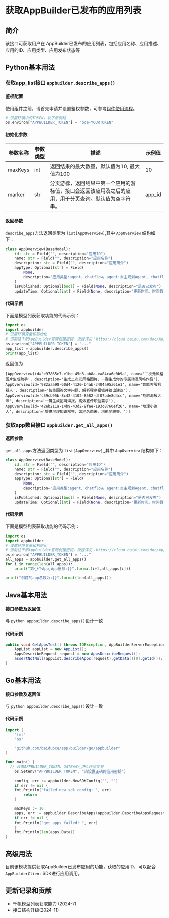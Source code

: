 # 获取AppBuilder已发布的应用列表

## 简介
该接口可获取用户在 AppBuilder已发布的应用列表，包括应用名称、应用描述、应用的ID、应用类型、应用发布状态等

## Python基本用法

### 获取app_list接口 `appbuilder.describe_apps()`

#### 鉴权配置
使用组件之前，请首先申请并设置鉴权参数，可参考[组件使用流程](https://cloud.baidu.com/doc/AppBuilder/s/Olq6grrt6#1%E3%80%81%E5%88%9B%E5%BB%BA%E5%AF%86%E9%92%A5)。
```python
# 设置环境中的TOKEN，以下示例略
os.environ["APPBUILDER_TOKEN"] = "bce-YOURTOKEN"
```

#### 初始化参数

| 参数名称       | 参数类型   | 描述      | 示例值        |
|------------|--------|---------|------------|
| maxKeys | int | 返回结果的最大数量，默认值为10, 最大值为100 | 10 |
| marker | str | 分页游标，返回结果中第一个应用的游标值，接口会返回该应用及之后的应用，用于分页查询。默认值为空字符串。 | app_id |

#### 返回参数

`describe_apps`方法返回类型为 `list[AppOverview]`,其中 `AppOverview` 结构如下：

```python
class AppOverview(BaseModel):
    id: str = Field("", description="应用ID")
    name: str = Field("", description="应用名称")
    description: str = Field("", description="应用简介")
    appType: Optional[str] = Field(
        None,
        description="应用类型:agent、chatflow。agent:自主规划Agent, chatflow:工作流Agent。"
    )
    isPublished: Optional[bool] = Field(None, description="是否已发布")
    updateTime: Optional[int] = Field(None, description="更新时间。时间戳，单位秒")
```


#### 代码示例
下面是模型列表获取功能的代码示例：

```python
import os
import appbuilder
# 设置环境变量和初始化
# 请前往千帆AppBuilder官网创建密钥，流程详见：https://cloud.baidu.com/doc/AppBuilder/s/Olq6grrt6#1%E3%80%81%E5%88%9B%E5%BB%BA%E5%AF%86%E9%92%A5
os.environ["APPBUILDER_TOKEN"] = "..."
app_list = appbuilder.describe_apps()
print(app_list)
```

返回值为

```shell
[AppOverview(id='e97865e7-e1be-45d3-ab8a-ea84ca6e0b9a', name='二次元风格图片生成助手', description='生成二次元风格图片，一键生成你的专属动漫风格作品'), AppOverview(id='982aaa98-60d4-4120-b4ab-3404a95a61e1', name='智能客服机器人', description='智能回答文字问题，解析程序报错并给出建议'), AppOverview(id='c59cb95b-8c42-4102-8582-df07bde8d4cc', name='招聘海报大师', description='一键生成招聘海报，高效宣传职位需求'), AppOverview(id='42eb211a-14b9-43d2-9fae-193c8760ef26', name='地理小达人', description='提供地理知识解答，如地名由来、地形地貌等。')]
```

### 获取app数目接口 `appbuilder.get_all_apps()`

#### 返回参数

`get_all_apps`方法返回类型为 `list[AppOverview]`,,其中 `AppOverview` 结构如下：

```python
class AppOverview(BaseModel):
    id: str = Field("", description="应用ID")
    name: str = Field("", description="应用名称")
    description: str = Field("", description="应用简介")
    appType: Optional[str] = Field(
        None,
        description="应用类型:agent、chatflow。agent:自主规划Agent, chatflow:工作流Agent。"
    )
    isPublished: Optional[bool] = Field(None, description="是否已发布")
    updateTime: Optional[int] = Field(None, description="更新时间。时间戳，单位秒")
```

#### 代码示例
下面是模型列表获取功能的代码示例：

```python
import os
import appbuilder
# 设置环境变量和初始化
# 请前往千帆AppBuilder官网创建密钥，流程详见：https://cloud.baidu.com/doc/AppBuilder/s/Olq6grrt6#1%E3%80%81%E5%88%9B%E5%BB%BA%E5%AF%86%E9%92%A5
os.environ["APPBUILDER_TOKEN"] = "..."
all_apps = appbuilder.get_all_apps()
for i in range(len(all_apps)):
    print("第{}个App,App信息:{}".format(i+1,all_apps[i]))

print("创建的app总数为:{}".format(len(all_apps)))
```

## Java基本用法

#### 接口参数及返回值
与 `python appbuilder.describe_apps()`设计一致

#### 代码示例

```java
public void GetAppsTest() throws IOException, AppBuilderServerException {
    AppList appList = new AppList();
    AppsDescribeRequest request = new AppsDescribeRequest();
    assertNotNull(appList.describeApps(request).getData()[0].getId());
}
```

## Go基本用法

#### 接口参数及返回值
与 `python appbuilder.describe_apps()`设计一致

#### 代码示例

```go
import (
	"fmt"
	"os"

	"github.com/baidubce/app-builder/go/appbuilder"
)

func main() {
  // 设置APPBUILDER_TOKEN、GATEWAY_URL环境变量
	os.Setenv("APPBUILDER_TOKEN", "请设置正确的应用密钥")

	config, err := appbuilder.NewSDKConfig("", "")
	if err != nil {
    fmt.Println("failed new sdk config: ", err)
		return
	}

	maxKeys := 10
	apps, err := appbuilder.DescribeApps(appbuilder.DescribeAppsRequest{MaxKeys: &maxKeys}, config)
	if err != nil {
    fmt.Println("get apps failed: ", err)
	}
	fmt.Println(len(apps.Data))
}
```

## 高级用法

目前该模块提供获取AppBuilder已发布应用的功能，获取的应用ID，可以配合`AppBuilderClient` SDK进行应用调用。


## 更新记录和贡献
* 千帆模型列表获取能力 (2024-7)
* 接口结构升级(2024-11)